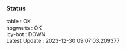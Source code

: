 ### Status


table : OK  
hogwarts : OK  
icy-bot : DOWN  
Latest Update : 2023-12-30 09:07:03.209377
